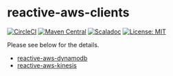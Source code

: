 # reactive-aws-clients

[![CircleCI](https://circleci.com/gh/j5ik2o/reactive-aws-clients/tree/master.svg?style=shield&circle-token=ca08b2c115d354a7abff35d195b9bebe4bf960d0)](https://circleci.com/gh/j5ik2o/reactive-aws-clients/tree/master)
[![Maven Central](https://maven-badges.herokuapp.com/maven-central/com.github.j5ik2o/reactive-aws-common-core_2.12/badge.svg)](https://maven-badges.herokuapp.com/maven-central/com.github.j5ik2o/reactive-aws-common-core_2.12)
[![Scaladoc](http://javadoc-badge.appspot.com/com.github.j5ik2o/reactive-aws-common-core_2.12.svg?label=scaladoc)](http://javadoc-badge.appspot.com/com.github.j5ik2o/reactive-aws-common-core_2.12/com/github/j5ik2o/reactive-aws-clients/index.html?javadocio=true)
[![License: MIT](http://img.shields.io/badge/license-MIT-orange.svg)](LICENSE)

Please see below for the details.

- [reactive-aws-dynamodb](https://github.com/j5ik2o/reactive-aws-client/tree/master/reactive-aws-dynamodb)
- [reactive-aws-kinesis](https://github.com/j5ik2o/reactive-aws-client/tree/master/reactive-aws-kinesis)

